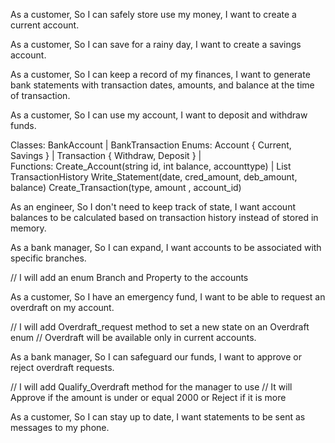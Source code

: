 As a customer,
So I can safely store use my money,
I want to create a current account.

As a customer,
So I can save for a rainy day,
I want to create a savings account.

As a customer,
So I can keep a record of my finances,
I want to generate bank statements with transaction dates, amounts, and balance at the time of transaction.

As a customer,
So I can use my account,
I want to deposit and withdraw funds.


Classes: BankAccount												|	BankTransaction
Enums:	Account { Current, Savings }								|	Transaction { Withdraw, Deposit } 
																	|	
Functions:  Create_Account(string id, int balance, accounttype)		|	List<Transaction> TransactionHistory
			Write_Statement(date, cred_amount, deb_amount, balance)		Create_Transaction(type, amount , account_id)	

As an engineer,
So I don't need to keep track of state,
I want account balances to be calculated based on transaction history instead of stored in memory.

As a bank manager,
So I can expand,
I want accounts to be associated with specific branches.

// I will add an enum Branch and Property to the accounts

As a customer,
So I have an emergency fund,
I want to be able to request an overdraft on my account.

// I will add Overdraft_request method to set a new state on an Overdraft enum
// Overdraft will be available only in current accounts.

As a bank manager,
So I can safeguard our funds,
I want to approve or reject overdraft requests.

// I will add Qualify_Overdraft method for the manager to use
// It will Approve if the amount is under or equal 2000 or Reject if it is more

As a customer,
So I can stay up to date,
I want statements to be sent as messages to my phone.